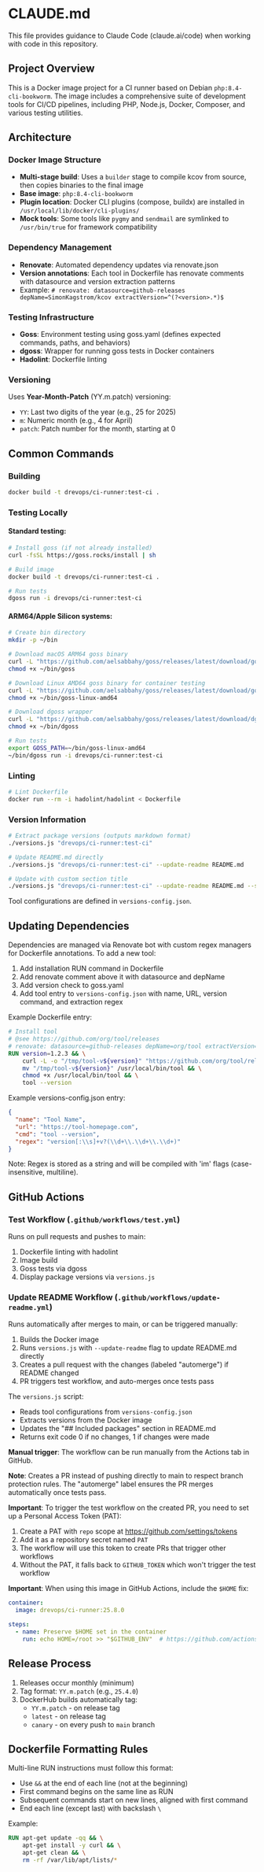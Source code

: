 # CLAUDE.md

This file provides guidance to Claude Code (claude.ai/code) when working with code in this repository.

## Project Overview

This is a Docker image project for a CI runner based on Debian `php:8.4-cli-bookworm`. The image includes a comprehensive suite of development tools for CI/CD pipelines, including PHP, Node.js, Docker, Composer, and various testing utilities.

## Architecture

### Docker Image Structure
- **Multi-stage build**: Uses a `builder` stage to compile kcov from source, then copies binaries to the final image
- **Base image**: `php:8.4-cli-bookworm`
- **Plugin location**: Docker CLI plugins (compose, buildx) are installed in `/usr/local/lib/docker/cli-plugins/`
- **Mock tools**: Some tools like `pygmy` and `sendmail` are symlinked to `/usr/bin/true` for framework compatibility

### Dependency Management
- **Renovate**: Automated dependency updates via renovate.json
- **Version annotations**: Each tool in Dockerfile has renovate comments with datasource and version extraction patterns
- Example: `# renovate: datasource=github-releases depName=SimonKagstrom/kcov extractVersion=^(?<version>.*)$`

### Testing Infrastructure
- **Goss**: Environment testing using goss.yaml (defines expected commands, paths, and behaviors)
- **dgoss**: Wrapper for running goss tests in Docker containers
- **Hadolint**: Dockerfile linting

### Versioning
Uses **Year-Month-Patch** (YY.m.patch) versioning:
- `YY`: Last two digits of the year (e.g., 25 for 2025)
- `m`: Numeric month (e.g., 4 for April)
- `patch`: Patch number for the month, starting at 0

## Common Commands

### Building
```bash
docker build -t drevops/ci-runner:test-ci .
```

### Testing Locally

#### Standard testing:
```bash
# Install goss (if not already installed)
curl -fsSL https://goss.rocks/install | sh

# Build image
docker build -t drevops/ci-runner:test-ci .

# Run tests
dgoss run -i drevops/ci-runner:test-ci
```

#### ARM64/Apple Silicon systems:
```bash
# Create bin directory
mkdir -p ~/bin

# Download macOS ARM64 goss binary
curl -L "https://github.com/aelsabbahy/goss/releases/latest/download/goss-darwin-arm64" -o ~/bin/goss
chmod +x ~/bin/goss

# Download Linux AMD64 goss binary for container testing
curl -L "https://github.com/aelsabbahy/goss/releases/latest/download/goss-linux-amd64" -o ~/bin/goss-linux-amd64
chmod +x ~/bin/goss-linux-amd64

# Download dgoss wrapper
curl -L "https://github.com/aelsabbahy/goss/releases/latest/download/dgoss" -o ~/bin/dgoss
chmod +x ~/bin/dgoss

# Run tests
export GOSS_PATH=~/bin/goss-linux-amd64
~/bin/dgoss run -i drevops/ci-runner:test-ci
```

### Linting
```bash
# Lint Dockerfile
docker run --rm -i hadolint/hadolint < Dockerfile
```

### Version Information
```bash
# Extract package versions (outputs markdown format)
./versions.js "drevops/ci-runner:test-ci"

# Update README.md directly
./versions.js "drevops/ci-runner:test-ci" --update-readme README.md

# Update with custom section title
./versions.js "drevops/ci-runner:test-ci" --update-readme README.md --section "## Packages"
```

Tool configurations are defined in `versions-config.json`.

## Updating Dependencies

Dependencies are managed via Renovate bot with custom regex managers for Dockerfile annotations. To add a new tool:

1. Add installation RUN command in Dockerfile
2. Add renovate comment above it with datasource and depName
3. Add version check to goss.yaml
4. Add tool entry to `versions-config.json` with name, URL, version command, and extraction regex

Example Dockerfile entry:
```dockerfile
# Install tool
# @see https://github.com/org/tool/releases
# renovate: datasource=github-releases depName=org/tool extractVersion=^(?<version>.*)$
RUN version=1.2.3 && \
    curl -L -o "/tmp/tool-v${version}" "https://github.com/org/tool/releases/download/v${version}/tool_linux_amd64" && \
    mv "/tmp/tool-v${version}" /usr/local/bin/tool && \
    chmod +x /usr/local/bin/tool && \
    tool --version
```

Example versions-config.json entry:
```json
{
  "name": "Tool Name",
  "url": "https://tool-homepage.com",
  "cmd": "tool --version",
  "regex": "version[:\\s]+v?(\\d+\\.\\d+\\.\\d+)"
}
```

Note: Regex is stored as a string and will be compiled with 'im' flags (case-insensitive, multiline).

## GitHub Actions

### Test Workflow (`.github/workflows/test.yml`)

Runs on pull requests and pushes to main:
1. Dockerfile linting with hadolint
2. Image build
3. Goss tests via dgoss
4. Display package versions via `versions.js`

### Update README Workflow (`.github/workflows/update-readme.yml`)

Runs automatically after merges to main, or can be triggered manually:
1. Builds the Docker image
2. Runs `versions.js` with `--update-readme` flag to update README.md directly
3. Creates a pull request with the changes (labeled "automerge") if README changed
4. PR triggers test workflow, and auto-merges once tests pass

The `versions.js` script:
- Reads tool configurations from `versions-config.json`
- Extracts versions from the Docker image
- Updates the "## Included packages" section in README.md
- Returns exit code 0 if no changes, 1 if changes were made

**Manual trigger**: The workflow can be run manually from the Actions tab in GitHub.

**Note**: Creates a PR instead of pushing directly to main to respect branch protection rules. The "automerge" label ensures the PR merges automatically once tests pass.

**Important**: To trigger the test workflow on the created PR, you need to set up a Personal Access Token (PAT):
1. Create a PAT with `repo` scope at https://github.com/settings/tokens
2. Add it as a repository secret named `PAT`
3. The workflow will use this token to create PRs that trigger other workflows
4. Without the PAT, it falls back to `GITHUB_TOKEN` which won't trigger the test workflow

**Important**: When using this image in GitHub Actions, include the `$HOME` fix:
```yaml
container:
  image: drevops/ci-runner:25.8.0

steps:
  - name: Preserve $HOME set in the container
    run: echo HOME=/root >> "$GITHUB_ENV"  # https://github.com/actions/runner/issues/863
```

## Release Process

1. Releases occur monthly (minimum)
2. Tag format: `YY.m.patch` (e.g., `25.4.0`)
3. DockerHub builds automatically tag:
   - `YY.m.patch` - on release tag
   - `latest` - on release tag
   - `canary` - on every push to `main` branch

## Dockerfile Formatting Rules

Multi-line RUN instructions must follow this format:
- Use `&&` at the end of each line (not at the beginning)
- First command begins on the same line as RUN
- Subsequent commands start on new lines, aligned with first command
- End each line (except last) with backslash `\`

Example:
```dockerfile
RUN apt-get update -qq && \
    apt-get install -y curl && \
    apt-get clean && \
    rm -rf /var/lib/apt/lists/*
```
